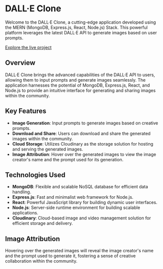 # DALL·E Clone

Welcome to the DALL·E Clone, a cutting-edge application developed using the MERN (MongoDB, Express.js, React, Node.js) Stack. This powerful platform leverages the latest DALL·E API to generate images based on user prompts.

[Explore the live project](https://dall-e-clone-final-site.vercel.app/)

## Overview

DALL·E Clone brings the advanced capabilities of the DALL·E API to users, allowing them to input prompts and generate images seamlessly. The application harnesses the potential of MongoDB, Express.js, React, and Node.js to provide an intuitive interface for generating and sharing images within the community.

## Key Features

- **Image Generation**: Input prompts to generate images based on creative prompts.
- **Download and Share**: Users can download and share the generated images within the community.
- **Cloud Storage**: Utilizes Cloudinary as the storage solution for hosting and serving the generated images.
- **Image Attribution**: Hover over the generated images to view the image creator's name and the prompt used for its generation.

## Technologies Used

- **MongoDB**: Flexible and scalable NoSQL database for efficient data handling.
- **Express.js**: Fast and minimalist web framework for Node.js.
- **React**: Powerful JavaScript library for building dynamic user interfaces.
- **Node.js**: Server-side runtime environment for building scalable applications.
- **Cloudinary**: Cloud-based image and video management solution for efficient storage and delivery.


## Image Attribution

Hovering over the generated images will reveal the image creator's name and the prompt used to generate it, fostering a sense of creative collaboration within the community.
